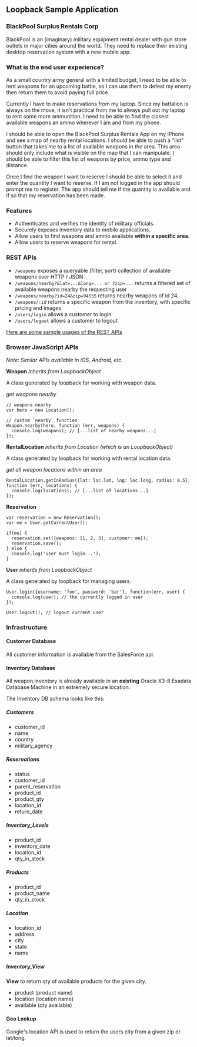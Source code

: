 ## Loopback Sample Application

### BlackPool Surplus Rentals Corp

BlackPool is an (imaginary) military equipment rental dealer with gun store outlets in major cities around the world. They need to replace their existing desktop reservation system with a new mobile app.

### What is the end user experience?

As a small country army general with a limited budget, I need to be able to rent weapons for an upcoming battle, so I can use them to defeat my enemy then return them to avoid paying full price.

Currently I have to make reservations from my laptop. Since my battalion is always on the move, it isn't practical from me to always pull out my laptop to rent some more ammunition. I need to be able to find the closest available weapons an ammo wherever I am and from my phone. 

I should be able to open the BlackPool Surplus Rentals App on my iPhone and see a map of nearby rental locations. I should be able to push a "list" button that takes me to a list of available weapons in the area. This area should only include what is visible on the map that I can manipulate. I should be able to filter this list of weapons by price, ammo type and distance.

Once I find the weapon I want to reserve I should be able to select it and enter the quantity I want to reserve. If I am not logged in the app should prompt me to register. The app should tell me if the quantity is available and if so that my reservation has been made.

### Features

 - Authenticates and verifies the identity of military officials.
 - Securely exposes inventory data to mobile applications.
 - Allow users to find weapons and ammo available **within a specific area**.
 - Allow users to reserve weapons for rental.

### REST APIs

 - `/weapons` exposes a queryable (filter, sort) collection of available weapons over HTTP / JSON
 - `/weapons/nearby?&lat=...&long=... or ?zip=...` returns a filtered set of available weapons nearby the requesting user
 - `/weapons/nearby?id=24&zip=94555` returns nearby weapons of id 24.
 - `/weapons/:id` returns a specific weapon from the inventory, with specific pricing and images
 - `/users/login` allows a customer to login
 - `/users/logout` allows a customer to logout

[Here are some sample usages of the REST APIs](sample-api-usage.md)

### Browser JavaScript APIs

*Note: Similar APIs available in iOS, Android, etc.*

**Weapon** _inherits from LoopbackObject_

A class generated by loopback for working with weapon data.

_get weapons nearby_

    // weapons nearby
    var here = new Location();

    // custom `nearby` function
    Weapon.nearby(here, function (err, weapons) {
      console.log(weapons); // [...list of nearby weapons...]
    });
    
**RentalLocation** _inherits from Location (which is an LoopbackObject)_

A class generated by loopback for working with rental location data.

_get all weapon locations within an area_

    RentalLocation.getInRadius({lat: loc.lat, lng: loc.long, radius: 0.5}, function (err, locations) {
      console.log(locations); // [...list of locations...]
    });

**Reservation**

    var reservation = new Reservation();
    var me = User.getCurrentUser();

    if(me) {
      reservation.set({weapons: [1, 2, 3], customer: me});
      reservation.save();
    } else {
      console.log('user must login...');
    }
    
**User** _inherits from LoopbackObject_

A class generated by loopback for managing users.

    User.login({username: 'foo', password: 'bar'}, function(err, user) {
      console.log(user); // the currently logged in user
    });

    User.logout(); // logout current user

### Infrastructure

#### Customer Database

All customer information is available from the SalesForce api.

#### Inventory Database

All weapon inventory is already available in an **existing** Oracle X3-8 Exadata Database Machine in an extremely secure location.

The Inventory DB schema looks like this:

##### **Customers**
 - customer_id
 - name
 - country
 - military_agency
 
##### **Reservations**
 - status
 - customer_id
 - parent_reservation
 - product_id
 - product_qty
 - location_id
 - return_date
 
##### **Inventory_Levels**
 - product_id
 - inventory_date
 - location_id
 - qty_in_stock
 
##### **Products**
 - product_id
 - product_name
 - qty_in_stock
 
##### **Location**
 - location_id
 - address
 - city
 - state
 - name

##### **Inventory_View**

**View** to return qty of available products for the given city.

 - product (product name)
 - location (location name)
 - available (qty available)

#### Geo Lookup

Google's location API is used to return the users city from a given zip or lat/long.